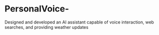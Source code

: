 # PersonalVoice-
 Designed and developed an AI assistant capable of voice interaction, web searches, and providing weather updates
